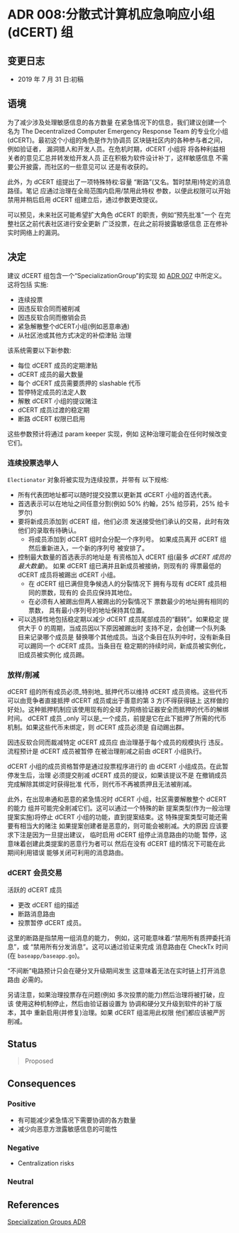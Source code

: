 # ADR 008:分散式计算机应急响应小组 (dCERT) 组

## 变更日志

- 2019 年 7 月 31 日:初稿

## 语境

为了减少涉及处理敏感信息的各方数量
在紧急情况下的信息，我们建议创建一个
名为 The Decentralized Computer Emergency Response Team 的专业化小组
(dCERT)。最初这个小组的角色是作为协调员
区块链社区内的各种参与者之间，例如验证者，
漏洞猎人和开发人员。在危机时期，dCERT 小组将
将各种利益相关者的意见汇总并转发给开发人员
正在积极为软件设计补丁，这样敏感信息
不需要公开披露，而社区的一些意见可以
还是有收获的。

此外，为 dCERT 组提出了一项特殊特权:容量
“断路”(又名。暂时禁用)特定的消息路径。笔记
应通过治理在全局范围内启用/禁用此特权
参数，以便此权限可以开始禁用并稍后启用
dCERT 组建立后，通过参数更改提议。

可以预见，未来社区可能希望扩大角色
dCERT 的职责，例如“预先批准”一个
在完整社区之前代表社区进行安全更新
广泛投票，在此之前将披露敏感信息
正在修补实时网络上的漏洞。

## 决定

建议 dCERT 组包含一个“SpecializationGroup”的实现
如 [ADR 007](./adr-007-specialization-groups.md) 中所定义。这将包括
实施:

- 连续投票
- 因违反软合同而被削减
- 因违反软合同而撤销会员
- 紧急解散整个dCERT小组(例如恶意串通)
- 从社区池或其他方式决定的补偿津贴
   治理

该系统需要以下新参数:

- 每位 dCERT 成员的定期津贴
- dCERT 成员的最大数量
- 每个 dCERT 成员需要质押的 slashable 代币
- 暂停特定成员的法定人数
- 解散 dCERT 小组的提议赌注
- dCERT 成员过渡的稳定期
- 断路 dCERT 权限已启用

这些参数预计将通过 param keeper 实现，例如
这种治理可能会在任何时候改变它们。 

### 连续投票选举人

`Electionator` 对象将被实现为连续投票，并带有
以下规格:

- 所有代表团地址都可以随时提交投票以更新其
   dCERT 小组的首选代表。
- 首选表示可以在地址之间任意分割(例如 50%
   约翰，25% 给莎莉，25% 给卡罗尔)
- 要将新成员添加到 dCERT 组，他们必须
   发送接受他们承认的交易，此时有效
   他们的录取有待确认。
    - 将成员添加到 dCERT 组时会分配一个序列号。
     如果成员离开 dCERT 组然后重新进入，一个新的序列号
     被安排了。
- 控制最大数量的首选表示的地址是
   有资格加入 dCERT 组(最多 _dCERT 成员的最大数量_)。
   如果 dCERT 组已满并且新成员被接纳，则现有的
   得票最低的 dCERT 成员将被踢出 dCERT 小组。
    - 在 dCERT 组已满但竞争候选人的分裂情况下
     拥有与现有 dCERT 成员相同的票数，现有的
     会员应保持其地位。
    - 在必须有人被踢出但两人被踢出的分裂情况下
     票数最少的地址拥有相同的票数，
     具有最小序列号的地址保持其位置。
- 可以选择性地包括稳定期以减少
   dCERT 成员尾部成员的“翻转”。如果稳定
   提供大于 0 的周期，当成员因以下原因被踢出时
   支持不足，会创建一个队列条目来记录哪个成员是
   替换哪个其他成员。当这个条目在队列中时，没有新条目
   可以踢同一个 dCERT 成员。当条目在
   稳定期的持续时间，新成员被实例化，旧成员被实例化
   成员踢。

### 放样/削减

dCERT 组的所有成员必须_特别地_ 抵押代币以维持
dCERT 成员资格。这些代币可以由竞争者直接抵押
dCERT 成员或出于善意的第 3 方(不得获得链上
这样做的好处)。这种抵押机制应该使用现有的全球
为网络验证器安全而抵押的代币的解绑时间。 dCERT 成员
_only 可以是_一个成员，前提是它在此下抵押了所需的代币
机制。如果这些代币未绑定，则 dCERT 成员必须是
自动踢出群。

因违反软合同而裁减特定 dCERT 成员应
由治理基于每个成员的规模执行
违反。流程预计是 dCERT 成员被暂停
在被治理削减之前由 dCERT 小组执行。

dCERT 小组的成员资格暂停是通过投票程序进行的
由 dCERT 小组成员。在此暂停发生后，治理
必须提交削减 dCERT 成员的提议，如果该提议不是
在撤销成员完成解除其绑定时获得批准
代币，则代币不再被质押且无法被削减。

此外，在出现串通和恶意的紧急情况时
dCERT 小组，社区需要解散整个 dCERT 的能力
组并可能完全削减它们。这可以通过一个特殊的新
提案类型(作为一般治理提案实施)将停止
dCERT 小组的功能，直到提案结束。这
特殊提案类型可能还需要有相当大的赌注
如果提案创建者是恶意的，则可能会被削减。大的原因
应该要求下注是因为一旦提出建议，
临时启用 dCERT 组停止消息路由的功能
暂停，这意味着创建此类提案的恶意行为者可以
然后在没有 dCERT 组的情况下可能在此期间利用错误
能够关闭可利用的消息路由。 

### dCERT 会员交易

活跃的 dCERT 成员

- 更改 dCERT 组的描述
- 断路消息路由
- 投票暂停 dCERT 成员。

这里的断路是指禁用一组消息的能力，
例如，这可能意味着:“禁用所有质押委托消息”，或
“禁用所有分发消息”。这可以通过验证来完成
消息路由在 CheckTx 时间(在
`baseapp/baseapp.go`)。

“不间断”电路预计只会在硬分叉升级期间发生
这意味着无法在实时链上打开消息路由
必需的。

另请注意，如果治理投票存在问题(例如
多次投票的能力)然后治理将被打破，应该
使用这种机制停止，然后由验证器设置为
协调和硬分叉升级到软件的补丁版本，其中
重新启用(并修复)治理。如果 dCERT 组滥用此权限
他们都应该被严厉削减。 

## Status

> Proposed

## Consequences

### Positive

- 有可能减少紧急情况下需要协调的各方数量
- 减少向恶意方泄露敏感信息的可能性 

### Negative

- Centralization risks

### Neutral

## References

  [Specialization Groups ADR](./adr-007-specialization-groups.md)
